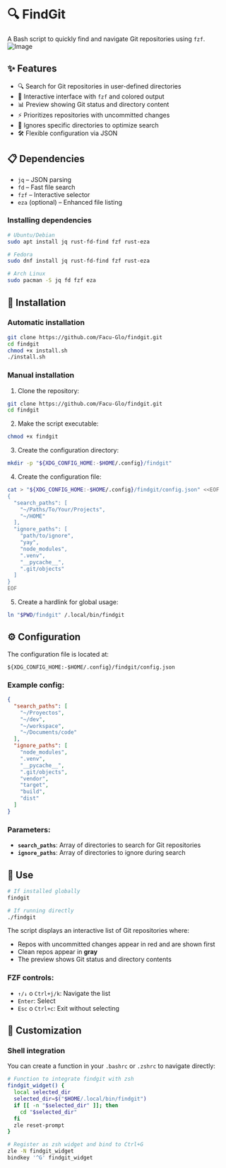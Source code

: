 # 🔍 FindGit

A Bash script to quickly find and navigate Git repositories using `fzf`.
![Image](https://github.com/user-attachments/assets/d388eb13-2208-465b-9d42-bbf536937341)
## ✨ Features

- 🔍 Search for Git repositories in user-defined directories  
- 🎨 Interactive interface with `fzf` and colored output  
- 📊 Preview showing Git status and directory content  
- ⚡ Prioritizes repositories with uncommitted changes  
- 🚫 Ignores specific directories to optimize search  
- 🛠️ Flexible configuration via JSON  

## 📋 Dependencies

- `jq` – JSON parsing  
- `fd` – Fast file search  
- `fzf` – Interactive selector  
- `eza` (optional) – Enhanced file listing  

### Installing dependencies

```bash
# Ubuntu/Debian
sudo apt install jq rust-fd-find fzf rust-eza

# Fedora
sudo dnf install jq rust-fd-find fzf rust-eza

# Arch Linux
sudo pacman -S jq fd fzf eza
```

## 🚀 Installation

### Automatic installation

```bash
git clone https://github.com/Facu-Glo/findgit.git
cd findgit
chmod +x install.sh
./install.sh
```

### Manual installation

1. Clone the repository:
```bash
git clone https://github.com/Facu-Glo/findgit.git
cd findgit
```

2. Make the script executable:
```bash
chmod +x findgit
```

3. Create the configuration directory:
```bash
mkdir -p "${XDG_CONFIG_HOME:-$HOME/.config}/findgit"

```

4. Create the configuration file:
```bash
cat > "${XDG_CONFIG_HOME:-$HOME/.config}/findgit/config.json" <<EOF
{
  "search_paths": [
    "~/Paths/To/Your/Projects",
    "~/HOME"
  ],
  "ignore_paths": [
    "path/to/ignore",
    "yay",
    "node_modules",
    ".venv",
    "__pycache__",
    ".git/objects"
  ]
}
EOF
```

5. Create a hardlink for global usage:
```bash
ln "$PWD/findgit" /.local/bin/findgit
```

## ⚙️ Configuration

The configuration file is located at:
```
${XDG_CONFIG_HOME:-$HOME/.config}/findgit/config.json
```

### Example config:
```json
{
  "search_paths": [
    "~/Proyectos",
    "~/dev",
    "~/workspace",
    "~/Documents/code"
  ],
  "ignore_paths": [
    "node_modules",
    ".venv",
    "__pycache__",
    ".git/objects",
    "vendor",
    "target",
    "build",
    "dist"
  ]
}
```

### Parameters:

- **`search_paths`**: Array of directories to search for Git repositories
- **`ignore_paths`**: Array of directories to ignore during search

## 🎯 Use

```bash
# If installed globally
findgit

# If running directly
./findgit
```

The script displays an interactive list of Git repositories where:

- Repos with uncommitted changes appear in red and are shown first
- Clean repos appear in **gray**
- The preview shows Git status and directory contents


### FZF controls:
- `↑/↓` o `Ctrl+j/k`: Navigate the list
- `Enter`: Select 
- `Esc` o `Ctrl+c`: Exit without selecting

## 🔧 Customization

### Shell integration

You can create a function in your `.bashrc` or `.zshrc` to navigate directly:

```bash
# Function to integrate findgit with zsh
findgit_widget() {
  local selected_dir
  selected_dir=$("$HOME/.local/bin/findgit")
  if [[ -n "$selected_dir" ]]; then
    cd "$selected_dir"
  fi
  zle reset-prompt
}

# Register as zsh widget and bind to Ctrl+G
zle -N findgit_widget
bindkey '^G' findgit_widget
```


